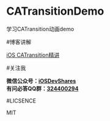 # CATransitionDemo

学习CATransition动画demo

#博客讲解

[iOS CATransition精讲](http://www.henishuo.com/catransition-talk-in-detail/)

#关注我

**微信公众号：[iOSDevShares](http://www.henishuo.com/)**<br>
**有问必答QQ群：[324400294](http://www.henishuo.com/)**

#LICSENCE

MIT
